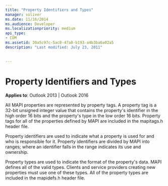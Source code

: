```yaml
---
title: "Property Identifiers and Types"
manager: soliver
ms.date: 11/16/2014
ms.audience: Developer
ms.localizationpriority: medium
api_type:
- COM
ms.assetid: 39a5c97c-5ac8-47a8-b193-a4b3ba6a02a5
description: "Last modified: July 23, 2011"
 
 
---
```


# Property Identifiers and Types

  
  
**Applies to**: Outlook 2013 | Outlook 2016 
  
All MAPI properties are represented by property tags. A property tag is a 32-bit unsigned integer value that contains the property's identifier in the high order 16 bits and the property's type in the low order 16 bits. Property tags for all of the properties defined by MAPI are included in the mapitags.h header file.
  
Property identifiers are used to indicate what a property is used for and who is responsible for it. Property identifiers are divided by MAPI into ranges; where an identifier falls in the range indicates its use and ownership. 
  
Property types are used to indicate the format of the property's data. MAPI defines all of the valid types. Clients and service providers creating new properties must use one of these types. All of the property types are included in the mapidefs.h header file.
  

